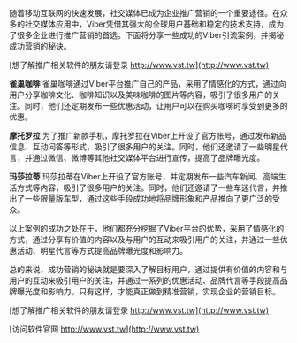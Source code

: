 随着移动互联网的快速发展，社交媒体已成为企业推广营销的一个重要途径。在众多的社交媒体应用中，Viber凭借其强大的全球用户基础和稳定的技术支持，成为了很多企业进行推广营销的首选。下面将分享一些成功的Viber引流案例，并揭秘成功营销的秘诀。

[想了解推广相关软件的朋友请登录 http://www.vst.tw](http://www.vst.tw)

**雀巢咖啡**
雀巢咖啡通过Viber平台推广自己的产品，采用了情感化的方式，通过向用户分享咖啡文化、咖啡知识以及美味咖啡的图片等内容，吸引了很多用户的关注。同时，他们还定期发布一些优惠活动，让用户可以在购买咖啡时享受到更多的优惠。

**摩托罗拉**
为了推广新款手机，摩托罗拉在Viber上开设了官方账号，通过发布新品信息、互动问答等形式，吸引了很多用户的关注。同时，他们还邀请了一些明星代言，并通过微信、微博等其他社交媒体平台进行宣传，提高了品牌曝光度。

**玛莎拉蒂**
玛莎拉蒂在Viber上开设了官方账号，并定期发布一些汽车新闻、高端生活方式等内容，吸引了很多用户的关注。同时，他们还邀请了一些车迷代言，并推出了一些限量版车型，通过这些手段成功地将品牌形象和产品推向了更广泛的受众。

以上案例的成功之处在于，他们都充分挖掘了Viber平台的优势，采用了情感化的方式，通过分享有价值的内容以及与用户的互动来吸引用户的关注，并通过一些优惠活动、明星代言等方式提高品牌曝光度和影响力。

总的来说，成功营销的秘诀就是要深入了解目标用户，通过提供有价值的内容和与用户的互动来吸引用户的关注，并通过一系列的优惠活动、品牌代言等手段提高品牌曝光度和影响力。只有这样，才能真正做到精准营销，实现企业的营销目标。

[想了解推广相关软件的朋友请登录 http://www.vst.tw](http://www.vst.tw)


[访问软件官网 http://www.vst.tw](http://www.vst.tw)
